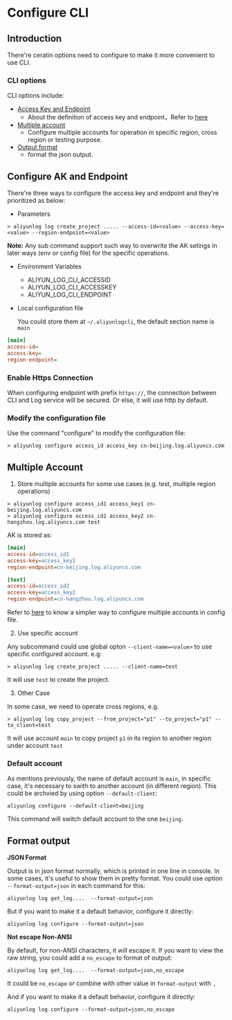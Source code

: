 # Configure CLI

## Introduction

There're ceratin options need to configure to make it more convenient to use CLI.

### CLI options

CLI options include:

- [Access Key and Endpoint](#configure-ak-and-endpoint)
    - About the definition of access key and endpoint，Refer to [here](https://www.alibabacloud.com/help/doc-detail/29064.htm)
- [Multiple account](#multiple-account)
    - Configure multiple accounts for operation in specific region, cross region or testing purpose.
- [Output format](#format-output)
    - format the json output.

## Configure AK and Endpoint

There're three ways to configure the access key and endpoint and they're prioritized as below:


- Parameters

```shell
> aliyunlog log create_project ..... --access-id=<value> --access-key=<value> --region-endpoint=<value>
```

  **Note:** Any sub command support such way to overwrite the AK setings in later ways (env or config file) for the specific operations.

- Environment Variables

  - ALIYUN_LOG_CLI_ACCESSID
  - ALIYUN_LOG_CLI_ACCESSKEY
  - ALIYUN_LOG_CLI_ENDPOINT

- Local configuration file

  You could store them at `~/.aliyunlogcli`, the default section name is `main`

```ini
[main]
access-id=
access-key=
region-endpoint=
```

### Enable Https Connection

When configuring endpoint with prefix `https://`, the connection between CLI and Log service will be secured. Or else, it will use http by default. 


### Modify the configuration file

Use the command "configure" to modify the configuration file: 

```shell
> aliyunlog configure access_id access_key cn-beijing.log.aliyuncs.com
```


## Multiple Account

1. Store multiple accounts for some use cases (e.g. test, multiple region operations)

```shell
> aliyunlog configure access_id1 access_key1 cn-beijing.log.aliyuncs.com
> aliyunlog configure access_id2 access_key2 cn-hangzhou.log.aliyuncs.com test
```

  AK is stored as:

```ini
[main]
access-id=access_id1
access-key=access_key1
region-endpoint=cn-beijing.log.aliyuncs.com

[test]
access-id=access_id2
access-key=access_key2
region-endpoint=cn-hangzhou.log.aliyuncs.com
```

Refer to [here](https://aliyun-log-cli.readthedocs.io/en/latest/tutorials/tutorial_configure_accounts_in_file_cn.html) to know a simpler way to configure multiple accounts in config file.


2. Use specific account

Any subcommand could use global opton `--client-name=<value>` to use specific configured account. e.g:
```shell
> aliyunlog log create_project ..... --client-name=test
```
It will use `test` to create the project.

3. Other Case

In some case, we need to operate cross regions, e.g.

```shell
> aliyunlog log copy_project --from_project="p1" --to_project="p1" --to_client=test
```

It will use account `main` to copy project `p1` in its region to another region under account `test`


### Default account

As mentions previously, the name of default account is `main`, in specific case, it's necessary to swith to another account (in different region). This could be archvied by using option `--default-client`:

```shell
aliyunlog configure --default-client=beijing
```

This command will switch default account to the one `beijing`.


## Format output

**JSON Format**

Output is in json format normally, which is printed in one line in console. In some cases, it's useful to show them in pretty format. You could use option `--format-output=json` in each command for this:
```shell
aliyunlog log get_log....  --format-output=json
```

But if you want to make it a default behavior, configure it directly: 

```shell
aliyunlog log configure --format-output=json
```

**Not escape Non-ANSI**

By default, for non-ANSI characters, it will escape it. If you want to view the raw string, you could add a `no_escape` to format of output:
```shell
aliyunlog log get_log....  --format-output=json,no_escape
```
It could be `no_escape` or combine with other value in `format-output` with `,`

And if you want to make it a default behavior, configure it directly:

```shell
aliyunlog log configure --format-output=json,no_escape
```

